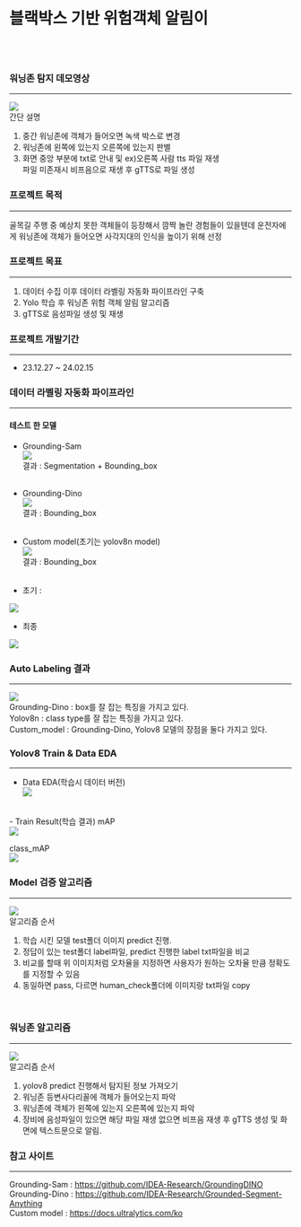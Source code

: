 # 블랙박스 기반 위험객체 알림이
<br><br>

### 워닝존 탐지 데모영상
---
<img src="./readme_img/시연영상_워닝존.gif"><br>
간단 설명
1. 중간 워닝존에 객체가 들어오면 녹색 박스로 변경
2. 워닝존에 왼쪽에 있는지 오른쪽에 있는지 판별
3. 화면 중앙 부분에 txt로 안내 및 ex)오른쪽 사람 tts 파일 재생<br>
파일 미존재시 비프음으로 재생 후 gTTS로 파일 생성 


### 프로젝트 목적
---
골목길 주행 중 예상치 못한 객체들이 등장해서 깜짝 놀란 경험들이 있을텐데
운전자에게 워닝존에 객체가 들어오면 사각지대의 인식을 높이기 위해 선정


### 프로젝트 목표
---

1. 데이터 수집 이후 데이터 라벨링 자동화 파이프라인 구축
2. Yolo 학습 후 워닝존 위험 객체 알림 알고리즘
3. gTTS로 음성파일 생성 및 재생


### 프로젝트 개발기간
---

- 23.12.27 ~ 24.02.15


### 데이터 라벨링 자동화 파이프라인
---

#### 테스트 한 모델<br>
- Grounding-Sam<br>
<img src="./readme_img/sam.PNG"><br>
    결과 : Segmentation + Bounding_box <br><br>
- Grounding-Dino<br>
<img src="./readme_img/dino.PNG"><br>
    결과 : Bounding_box<br><br>
- Custom model(초기는 yolov8n model)<br>
<img src="./readme_img/yolo.PNG"><br>
    결과 : Bounding_box<br><br>

- 초기 : 
<img src="./readme_img/line_one.PNG">


- 최종
<img src="./readme_img/line_two.PNG">


### Auto Labeling 결과
---
<img src="./readme_img/autolabeing.PNG"><br>
Grounding-Dino : box를 잘 잡는 특징을 가지고 있다.<br>
Yolov8n : class type를 잘 잡는 특징을 가지고 있다.<br>
Custom_model : Grounding-Dino, Yolov8 모델의 장점을 둘다 가지고 있다.


### Yolov8 Train & Data EDA
---
- Data EDA(학습시 데이터 버전)<br>
<img src="./readme_img/data.PNG"><br>
<br>
- Train Result(학습 결과)
mAP<br>
<img src="./readme_img/mAP.PNG"><br>

class_mAP<br>
<img src="./readme_img/class_mAP.PNG"><br>

### Model 검증 알고리즘
---
<img src="./readme_img/model_check.PNG"><br>
알고리즘 순서
1. 학습 시킨 모델 test폴더 이미지 predict 진행.<br>
2. 정답이 있는 test폴더 label파일, predict 진행한 label txt파일을 비교
3. 비교를 할때 위 이미지처럼 오차율을 지정하면 사용자가 원하는 오차율 만큼 정확도를 지정할 수 있음
4. 동일하면 pass, 다르면 human_check폴더에 이미지랑 txt파일 copy
<br>

### 워닝존 알고리즘
---
<img src="./readme_img/warningzone.PNG"><br>
알고리즘 순서
1. yolov8 predict 진행해서 탐지된 정보 가져오기<br>
2. 워닝존 등변사다리꼴에 객체가 들어오는지 파악<br>
3. 워닝존에 객체가 왼쪽에 있는지 오른쪽에 있는지 파악<br>
4. 장비에 음성파일이 있으면 해당 파일 재생 없으면 비프음 재생 후 gTTS 생성 및 화면에 텍스트문으로 알림.

### 참고 사이트
---
Grounding-Sam : <https://github.com/IDEA-Research/GroundingDINO><br>
Grounding-Dino : <https://github.com/IDEA-Research/Grounded-Segment-Anything><br>
Custom model : <https://docs.ultralytics.com/ko>